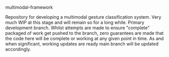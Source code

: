 multimodal-framework

Repository for developing a multimodal gesture classification system.
Very much WIP at this stage and will remain so for a long while.
Primary development branch. Whilst attempts are made to ensure "complete" packaged of work get pushed to the branch, zero guarantees are made that the code here will be complete or working at any given point in time. As and when significant, working updates are ready main branch will be updated accordingly.
